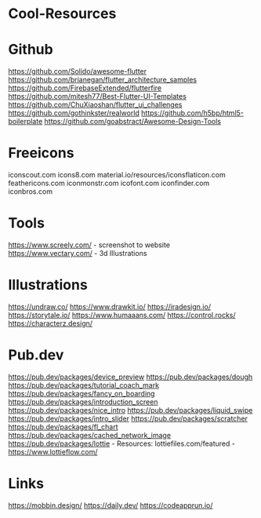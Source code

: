 # Cool-Resources

# Github
https://github.com/Solido/awesome-flutter
https://github.com/brianegan/flutter_architecture_samples
https://github.com/FirebaseExtended/flutterfire
https://github.com/mitesh77/Best-Flutter-UI-Templates
https://github.com/ChuXiaoshan/flutter_ui_challenges
https://github.com/gothinkster/realworld
https://github.com/h5bp/html5-boilerplate
https://github.com/goabstract/Awesome-Design-Tools

# Freeicons
iconscout.com
icons8.com
material.io/resources/iconsflaticon.com	
feathericons.com
iconmonstr.com
icofont.com
iconfinder.com
iconbros.com

# Tools
https://www.screely.com/ - screenshot to website
https://www.vectary.com/ - 3d Illustrations

# Illustrations
https://undraw.co/
https://www.drawkit.io/
https://iradesign.io/
https://storytale.io/
https://www.humaaans.com/
https://control.rocks/
https://characterz.design/

# Pub.dev
https://pub.dev/packages/device_preview
https://pub.dev/packages/dough
https://pub.dev/packages/tutorial_coach_mark
https://pub.dev/packages/fancy_on_boarding
https://pub.dev/packages/introduction_screen
https://pub.dev/packages/nice_intro
https://pub.dev/packages/liquid_swipe
https://pub.dev/packages/intro_slider
https://pub.dev/packages/scratcher
https://pub.dev/packages/fl_chart
https://pub.dev/packages/cached_network_image
https://pub.dev/packages/lottie - Resources: lottiefiles.com/featured - https://www.lottieflow.com/

# Links
https://mobbin.design/
https://daily.dev/
https://codeapprun.io/
